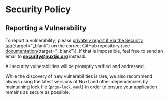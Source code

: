# Security Policy

## Reporting a Vulnerability

To report a vulnerability, please [privately report it via the Security tab](https://github.com/nuxt/nuxt/security/advisories/new){:target="_blank"} on the correct GitHub repository (see [documentation](https://docs.github.com/en/code-security/security-advisories/guidance-on-reporting-and-writing-information-about-vulnerabilities/privately-reporting-a-security-vulnerability#privately-reporting-a-security-vulnerability){:target="_blank"}). If that is impossible, feel free to send an email to **security@nuxtjs.org** instead.

All security vulnerabilities will be promptly verified and addressed. 

While the discovery of new vulnerabilities is rare, we also recommend always using the latest versions of Nuxt and other dependencies by maintaining lock file (`pnpm-lock.yaml`) in order to ensure your application remains as secure as possible.
